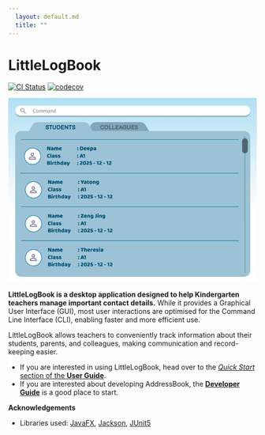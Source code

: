 ```yaml
---
  layout: default.md
  title: ""
---
```


# LittleLogBook

[![CI Status](https://github.com/AY2526S1-CS2103T-F14B-1/tp/actions/workflows/gradle.yml/badge.svg)](https://github.com/AY2526S1-CS2103T-F14B-1/tp/actions/workflows/gradle.yml)
[![codecov](https://codecov.io/gh/AY2526S1-CS2103T-F14B-1/tp/graph/badge.svg?token=ZDVNQRR6OW)](https://codecov.io/gh/AY2526S1-CS2103T-F14B-1/tp)

![Ui](images/Ui.png)

**LittleLogBook is a desktop application designed to help Kindergarten teachers manage important contact details.** While it provides a Graphical User Interface (GUI), most user interactions are optimised for the Command Line Interface (CLI), enabling faster and more efficient use.

LittleLogBook allows teachers to conveniently track information about their students, parents, and colleagues, making communication and record-keeping easier.

* If you are interested in using LittleLogBook, head over to the [_Quick Start_ section of the **User Guide**](UserGuide.html#quick-start).
* If you are interested about developing AddressBook, the [**Developer Guide**](DeveloperGuide.html) is a good place to start.


**Acknowledgements**

* Libraries used: [JavaFX](https://openjfx.io/), [Jackson](https://github.com/FasterXML/jackson), [JUnit5](https://github.com/junit-team/junit5)

